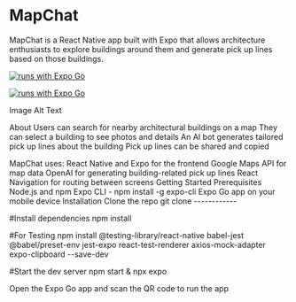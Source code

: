 
# MapChat
MapChat is a React Native app built with Expo that allows architecture enthusiasts to explore buildings around them and generate pick up lines based on those buildings.

[![runs with Expo Go](https://img.shields.io/badge/Runs%20with%20Expo%20Go-000.svg?style=flat-square&logo=EXPO&labelColor=f3f3f3&logoColor=000)](https://expo.dev/client)

[![runs with Expo Go](https://img.shields.io/badge/Runs%20with%20Expo%20Go-4630EB.svg?style=flat-square&logo=EXPO&labelColor=f3f3f3&logoColor=000)](https://expo.dev/client)

Image Alt Text

About
Users can search for nearby architectural buildings on a map
They can select a building to see photos and details
An AI bot generates tailored pick up lines about the building
Pick up lines can be shared and copied

MapChat uses:
React Native and Expo for the frontend
Google Maps API for map data
OpenAI for generating building-related pick up lines
React Navigation for routing between screens
Getting Started
Prerequisites
Node.js and npm
Expo CLI - npm install -g expo-cli
Expo Go app on your mobile device
Installation
Clone the repo
git clone ------------

#Install dependencies
npm install

#For Testing 
npm install @testing-library/react-native babel-jest @babel/preset-env jest-expo react-test-renderer axios-mock-adapter expo-clipboard --save-dev

#Start the dev server
npm start & npx expo

Open the Expo Go app and scan the QR code to run the app

